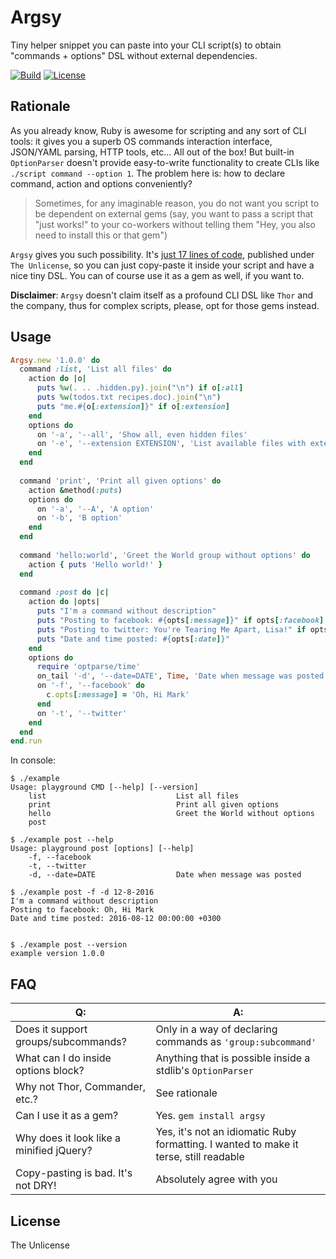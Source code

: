 # Argsy

Tiny helper snippet you can paste into your CLI script(s) to obtain "commands + options" DSL without
external dependencies.

[![Build](https://travis-ci.org/kolotaev/argsy.svg?branch=master)](https://travis-ci.org/kolotaev/argsy)
[![License](https://upload.wikimedia.org/wikipedia/commons/e/ee/Unlicense_Blue_Badge.svg)](https://raw.githubusercontent.com/kolotaev/argsy/master/LICENSE.txt)

## Rationale

As you already know, Ruby is awesome for scripting and any sort of CLI tools: it gives you a superb OS commands 
interaction interface, JSON/YAML parsing, HTTP tools, etc... All out of the box! But built-in `OptionParser` doesn't
provide easy-to-write functionality to create CLIs like `./script command --option 1`. The problem here is: how to
declare command, action and options conveniently?

> Sometimes, for any imaginable reason, you do not want you script to be dependent on external gems (say, you want to
> pass a script that "just works!" to your co-workers without telling them "Hey, you also need to install this or that 
> gem")

`Argsy` gives you such possibility. It's [just 17 lines of code](lib/argsy.rb), published under `The Unlicense`, 
so you can just copy-paste it inside your script and have a nice 
tiny DSL. You can of course use it as a gem as well, if you want to.

**Disclaimer**: `Argsy` doesn't claim itself as a profound CLI DSL like `Thor` and the company, 
thus for complex scripts, please, opt for those gems instead.

## Usage

```ruby
Argsy.new '1.0.0' do
  command :list, 'List all files' do
    action do |o|
      puts %w(. .. .hidden.py).join("\n") if o[:all]
      puts %w(todos.txt recipes.doc).join("\n")
      puts "me.#{o[:extension]}" if o[:extension]
    end
    options do
      on '-a', '--all', 'Show all, even hidden files'
      on '-e', '--extension EXTENSION', 'List available files with extension'
    end
  end
  
  command 'print', 'Print all given options' do
    action &method(:puts)
    options do
      on '-a', '--A', 'A option'
      on '-b', 'B option'
    end
  end
  
  command 'hello:world', 'Greet the World group without options' do
    action { puts 'Hello world!' }
  end
  
  command :post do |c|
    action do |opts|
      puts "I'm a command without description"
      puts "Posting to facebook: #{opts[:message]}" if opts[:facebook]
      puts "Posting to twitter: You're Tearing Me Apart, Lisa!" if opts[:twitter]
      puts "Date and time posted: #{opts[:date]}"
    end
    options do
      require 'optparse/time'
      on_tail '-d', '--date=DATE', Time, 'Date when message was posted'
      on '-f', '--facebook' do
        c.opts[:message] = 'Oh, Hi Mark'
      end
      on '-t', '--twitter'
    end
  end
end.run
```

In console:
```
$ ./example
Usage: playground CMD [--help] [--version]
    list                             List all files
    print                            Print all given options
    hello                            Greet the World without options
    post                             

$ ./example post --help
Usage: playground post [options] [--help]
    -f, --facebook
    -t, --twitter
    -d, --date=DATE                  Date when message was posted

$ ./example post -f -d 12-8-2016
I'm a command without description
Posting to facebook: Oh, Hi Mark
Date and time posted: 2016-08-12 00:00:00 +0300


$ ./example post --version
example version 1.0.0
```

## FAQ

| Q:       | A:          |
| ------------- |-------------|
| Does it support groups/subcommands?      | Only in a way of declaring commands as `'group:subcommand'`      |
| What can I do inside options block?      | Anything that is possible inside a stdlib's `OptionParser`      |
| Why not Thor, Commander, etc.?     | See rationale |
| Can I use it as a gem?    | Yes. `gem install argsy` |
| Why does it look like a minified jQuery?      | Yes, it's not an idiomatic Ruby formatting. I wanted to make it terse, still readable |
| Copy-pasting is bad. It's not DRY!      | Absolutely agree with you |

## License
The Unlicense
